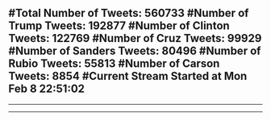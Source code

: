 #Total Number of Tweets: 560733 
#Number of Trump Tweets: 192877
#Number of Clinton Tweets: 122769
#Number of Cruz Tweets: 99929
#Number of Sanders Tweets: 80496
#Number of Rubio Tweets: 55813
#Number of Carson Tweets: 8854
#Current Stream Started at Mon Feb  8 22:51:02
---
---
---
